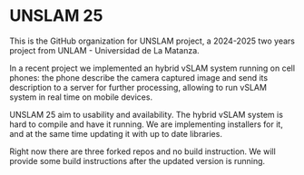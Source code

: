 # UNSLAM 25
This is the GitHub organization for UNSLAM project, a 2024-2025 two years project from UNLAM - Universidad de La Matanza.

In a recent project we implemented an hybrid vSLAM system running on cell phones: the phone describe the camera captured image and send its description to a server for further processing, allowing to run vSLAM system in real time on mobile devices.

UNSLAM 25 aim to usability and availability.  The hybrid vSLAM system is hard to compile and have it running.  We are implementing installers for it, and at the same time updating it with up to date libraries.

Right now there are three forked repos and no build instruction.  We will provide some build instructions after the updated version is running.
